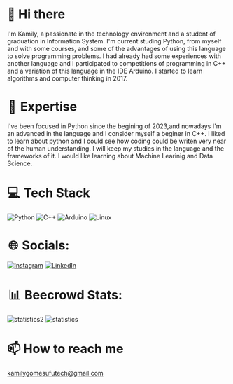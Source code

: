 # 👋 Hi there

I'm Kamily, a passionate in the technology environment and a student of graduation in Information System. I'm current studing Python, from myself and with some courses, and some of the advantages of using this language to solve programming problems. I had already had some experiences with another language and I participated to competitions of programming in C++ and a variation of this language in the IDE Arduino. I started to learn algorithms and computer thinking in 2017. 

#  🚀  Expertise
I've been focused in Python since the begining of 2023,and nowadays I'm an advanced in the language and I consider myself a beginer in C++. I liked to learn about python and I could see how coding could be writen very near of the human understanding. I will keep my studies in the language and the frameworks of it. I would like learning about Machine Learinig and Data Science.

# 💻  Tech Stack
![Python](https://img.shields.io/badge/python-3670A0?style=for-the-badge&logo=python&logoColor=ffdd54) ![C++](https://img.shields.io/badge/c++-%2300599C.svg?style=for-the-badge&logo=c%2B%2B&logoColor=white) ![Arduino](https://img.shields.io/badge/-Arduino-00979D?style=for-the-badge&logo=Arduino&logoColor=white) ![Linux](https://img.shields.io/badge/Linux-FCC624?style=for-the-badge&logo=linux&logoColor=black)


#  🌐  Socials:
[![Instagram](https://img.shields.io/badge/Instagram-%23E4405F.svg?style=for-the-badge&logo=Instagram&logoColor=white)](https://instagram.com/kamily__gomes?igshid=ZDc4ODBmNjlmNQ==) [![LinkedIn](https://img.shields.io/badge/linkedin-%230077B5.svg?style=for-the-badge&logo=linkedin&logoColor=white)](https://www.linkedin.com/in/kamily-cristina-de-oliveira-gomes-4bb185274)

#  📊  Beecrowd Stats:
![statistics2](https://github.com/KamilyCOGomes/KamilyCOGomes/assets/125691825/316bd0da-a88f-4ccd-90f1-273cd7196e98)
![statistics](https://github.com/KamilyCOGomes/KamilyCOGomes/assets/125691825/38da8bb8-eb82-4ab7-971b-d058671b963e)

# 📫 How to reach me
kamilygomesufutech@gmail.com


